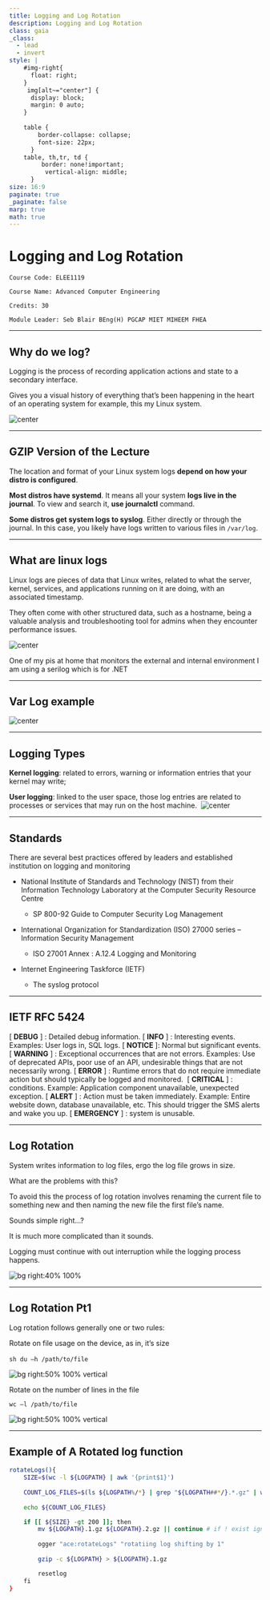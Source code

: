 ```yaml
---
title: Logging and Log Rotation 
description: Logging and Log Rotation
class: gaia
_class:
  - lead
  - invert
style: |
    #img-right{
      float: right;
    }
     img[alt~="center"] {
      display: block;
      margin: 0 auto;
    }
  
    table {
        border-collapse: collapse;
        font-size: 22px;
      }
    table, th,tr, td {
         border: none!important; 
          vertical-align: middle;
      }
size: 16:9
paginate: true
_paginate: false
marp: true
math: true
---
```


# Logging and Log Rotation

    Course Code: ELEE1119 
    
    Course Name: Advanced Computer Engineering

    Credits: 30

    Module Leader: Seb Blair BEng(H) PGCAP MIET MIHEEM FHEA

---

## Why do we log?

Logging is the process of recording application actions and state to a secondary interface.​

Gives you a visual history of everything that’s been happening in the heart of an operating system for example, this my Linux system.​

![center](../../figures/xorglog.png)

---

## GZIP Version of the Lecture

The location and format of your Linux system logs **depend on how your distro is configured**.​

**Most distros have systemd**. It means all your system **logs live in the journal**. To view and search it, **use journalctl** command.​

**Some distros get system logs to syslog**. Either directly or through the journal. In this case, you likely have logs written to various files in `/var/log`. 

---

## What are linux logs

Linux logs are pieces of data that Linux writes, related to what the server, kernel, services, and applications running on it are doing, with an associated timestamp. ​

They often come with other structured data, such as a hostname, being a valuable analysis  and troubleshooting tool for admins when they encounter performance issues. 

![center](../../figures/serilog.png)

One of my pis at home that monitors the external and internal environment I am using a serilog which is for .NET​

---

## Var Log example

![center](../../figures/varlog.png)

---

## Logging Types

**Kernel logging**: related to errors, warning or information entries that your kernel may write;​

**User logging**: linked to the user space, those log entries are related to processes or services that may run on the host machine.​
​
![center](../../figures/loggingtypes.png)

---

## Standards

There are several best practices offered by leaders and established institution on logging and monitoring ​

- National Institute of Standards and Technology (NIST) from their Information Technology Laboratory at the Computer Security Resource Centre 
  - SP 800-92 Guide to Computer Security Log Management​

- International Organization for Standardization (ISO) 27000 series – Information Security Management ​
  - ISO 27001 Annex : A.12.4 Logging and Monitoring​

- Internet Engineering Taskforce (IETF)​
  - The syslog protocol​

---

## IETF RFC 5424

[ **DEBUG** ] : Detailed debug information.​
[ **INFO** ] : Interesting events. Examples: User logs in, SQL logs.​
[ **NOTICE** ]: Normal but significant events.​
[ **WARNING** ] : Exceptional occurrences that are not errors. Examples: Use of deprecated APIs, poor use of an API, undesirable things that are not necessarily wrong.​
[ **ERROR** ] : Runtime errors that do not require immediate action but should typically be logged and monitored. ​
[ **CRITICAL** ] : conditions. Example: Application component unavailable, unexpected exception.
[ **ALERT** ] : Action must be taken immediately. Example: Entire website down, database unavailable, etc. This should trigger the SMS alerts and wake you up.​
[ **EMERGENCY** ] : system is unusable.​

---

## Log Rotation

System writes information to log files, ergo the log file grows in size.​

What are the problems with this?​

To avoid this the process of log rotation involves renaming the current file to something new and then naming the new file the first file’s name.​

Sounds simple right…?​

It is much more complicated than it sounds.​

Logging must continue with out interruption while the logging process happens.​

![bg right:40% 100%](../../figures/literallog.png)

---

## Log Rotation Pt1

Log rotation follows generally one or two rules:​

Rotate on file usage on the device, as in, it’s size

​```sh
du –h /path/to/file​
​```

![bg right:50% 100% vertical](../../figures/du-h.png)

Rotate on the number of lines in the file​

```sh​
wc –l /path/to/file​
```

![bg right:50% 100% vertical](../../figures/wc-l.png)
​

---

## Example of A Rotated log function

```sh
rotateLogs(){​
    SIZE=$(wc -l ${LOGPATH} | awk '{print$1}')​
    
    COUNT_LOG_FILES=$(ls ${LOGPATH%/*} | grep "${LOGPATH##*/}.*.gz" | wc -l )
    ​
    echo ${COUNT_LOG_FILES}

    if [[ ${SIZE} -gt 200 ]]; then​
        mv ${LOGPATH}.1.gz ${LOGPATH}.2.gz || continue # if ! exist ignore​
        
        ogger "ace:rotateLogs" "rotatiing log shifting by 1"​
        
        gzip -c ${LOGPATH} > ${LOGPATH}.1.gz​

        resetlog​
    fi​
}​
```
